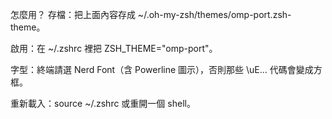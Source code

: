 怎麼用？
存檔：把上面內容存成 ~/.oh-my-zsh/themes/omp-port.zsh-theme。

啟用：在 ~/.zshrc 裡把 ZSH_THEME="omp-port"。

字型：終端請選 Nerd Font（含 Powerline 圖示），否則那些 \uE… 代碼會變成方框。

重新載入：source ~/.zshrc 或重開一個 shell。